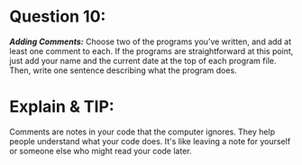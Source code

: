 # Question 10:
***Adding Comments:*** Choose two of the programs you’ve written, and add at least one comment to each. If the programs are straightforward at this point, just add your name and the current date at the top of each program file. Then, write one sentence describing what the program does.

# Explain & TIP: 
Comments are notes in your code that the computer ignores. They help people understand what your code does. It's like leaving a note for yourself or someone else who might read your code later.